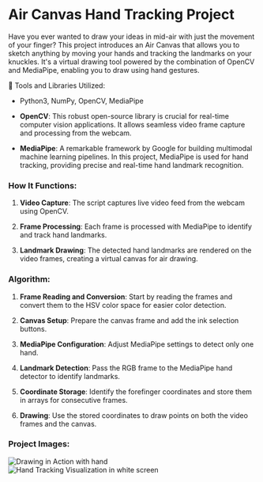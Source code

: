 # Air Canvas Hand Tracking Project

Have you ever wanted to draw your ideas in mid-air with just the movement of your finger? This project introduces an Air Canvas that allows you to sketch anything by moving your hands and tracking the landmarks on your knuckles. It's a virtual drawing tool powered by the combination of OpenCV and MediaPipe, enabling you to draw using hand gestures.

🔧 Tools and Libraries Utilized:

- Python3, NumPy, OpenCV, MediaPipe

- **OpenCV**: This robust open-source library is crucial for real-time computer vision applications. It allows seamless video frame capture and processing from the webcam.

- **MediaPipe**: A remarkable framework by Google for building multimodal machine learning pipelines. In this project, MediaPipe is used for hand tracking, providing precise and real-time hand landmark recognition.

### How It Functions:

1. **Video Capture**: The script captures live video feed from the webcam using OpenCV.

2. **Frame Processing**: Each frame is processed with MediaPipe to identify and track hand landmarks.

3. **Landmark Drawing**: The detected hand landmarks are rendered on the video frames, creating a virtual canvas for air drawing.

### Algorithm:

1. **Frame Reading and Conversion**: Start by reading the frames and convert them to the HSV color space for easier color detection.

2. **Canvas Setup**: Prepare the canvas frame and add the ink selection buttons.

3. **MediaPipe Configuration**: Adjust MediaPipe settings to detect only one hand.

4. **Landmark Detection**: Pass the RGB frame to the MediaPipe hand detector to identify landmarks.

5. **Coordinate Storage**: Identify the forefinger coordinates and store them in arrays for consecutive frames.

6. **Drawing**: Use the stored coordinates to draw points on both the video frames and the canvas.

### Project Images:

![Drawing in Action with hand](E:\Air_canvas_model\Hand_Tracked_Canvas_Model\Demo-img.png)
![Hand Tracking Visualization in white screen](E:\Air_canvas_model\Hand_Tracked_Canvas_Model\paint-img.png)
